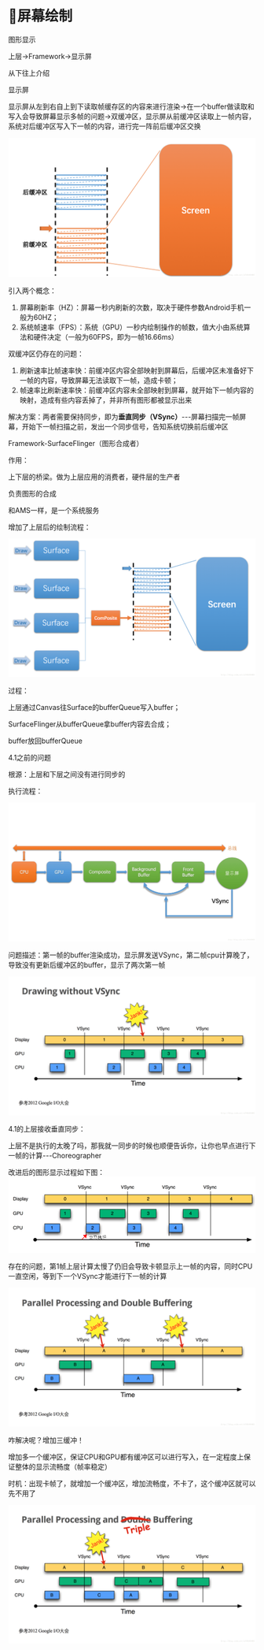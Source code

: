 # :art:屏幕绘制

图形显示

上层->Framework->显示屏

从下往上介绍

显示屏

显示屏从左到右自上到下读取帧缓存区的内容来进行渲染->在一个buffer做读取和写入会导致屏幕显示多帧的问题->双缓冲区，显示屏从前缓冲区读取上一帧内容，系统对后缓冲区写入下一帧的内容，进行完一阵前后缓冲区交换

![](https://raw.githubusercontent.com/qiongtony/SavedPhoto/main/20210305102026.png)

引入两个概念：

1. 屏幕刷新率（HZ）：屏幕一秒内刷新的次数，取决于硬件参数Android手机一般为60HZ；
2. 系统帧速率（FPS）：系统（GPU）一秒内绘制操作的帧数，值大小由系统算法和硬件决定（一般为60FPS，即为一帧16.66ms）

双缓冲区仍存在的问题：

1. 刷新速率比帧速率快：前缓冲区内容全部映射到屏幕后，后缓冲区未准备好下一帧的内容，导致屏幕无法读取下一帧，造成卡顿；
2. 帧速率比刷新速率快：前缓冲区内容未全部映射到屏幕，就开始下一帧内容的映射，造成有些内容丢掉了，并非所有图形都被显示出来

解决方案：两者需要保持同步，即为**垂直同步（VSync）**---屏幕扫描完一帧屏幕，开始下一帧扫描之前，发出一个同步信号，告知系统切换前后缓冲区

Framework-SurfaceFlinger（图形合成者）

作用：

上下层的桥梁。做为上层应用的消费者，硬件层的生产者

负责图形的合成

和AMS一样，是一个系统服务

增加了上层后的绘制流程：

![](https://raw.githubusercontent.com/qiongtony/SavedPhoto/main/20210305115555.png)

过程：

上层通过Canvas往Surface的bufferQueue写入buffer；

SurfaceFlinger从bufferQueue拿buffer内容去合成；

buffer放回bufferQueue



4.1之前的问题

根源：上层和下层之间没有进行同步的

执行流程：

![](https://raw.githubusercontent.com/qiongtony/SavedPhoto/main/20210305115244.png)

问题描述：第一帧的buffer渲染成功，显示屏发送VSync，第二帧cpu计算晚了，导致没有更新后缓冲区的buffer，显示了两次第一帧

![](https://raw.githubusercontent.com/qiongtony/SavedPhoto/main/20210305111327.png)

4.1的上层接收垂直同步：

上层不是执行的太晚了吗，那我就一同步的时候也顺便告诉你，让你也早点进行下一帧的计算---Choreographer

改进后的图形显示过程如下图：![](https://raw.githubusercontent.com/qiongtony/SavedPhoto/main/20210305112514.png)

存在的问题，第1帧上层计算太慢了仍旧会导致卡顿显示上一帧的内容，同时CPU一直空闲，等到下一个VSync才能进行下一帧的计算

![](https://raw.githubusercontent.com/qiongtony/SavedPhoto/main/20210305114323.png)

咋解决呢？增加三缓冲！

增加多一个缓冲区，保证CPU和GPU都有缓冲区可以进行写入，在一定程度上保证整体的显示流畅度（帧率稳定）

时机：出现卡帧了，就增加一个缓冲区，增加流畅度，不卡了，这个缓冲区就可以先不用了

![](https://raw.githubusercontent.com/qiongtony/SavedPhoto/main/20210305114534.png)